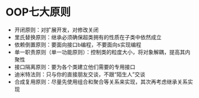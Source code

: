 # OOP七大原则

* 开闭原则：对扩展开发，对修改关闭
* 里氏替换原则：继承必须确保超类拥有的性质在子类中依然成立
* 依赖倒置原则：要面向接口b编程，不要面向s实现编程
* 单一职责原则（单一功能原则）：控制类的粒度大小，将对象解耦，提高其内聚性
* 接口隔离原则：要为各个类建立他们需要的专用接口
* 迪米特法则：只与你的直接朋友交谈，不跟“陌生人”交谈
* 合成复用原则：尽量先使用组合和聚合等关系来实现，其次再考虑继承关系实现